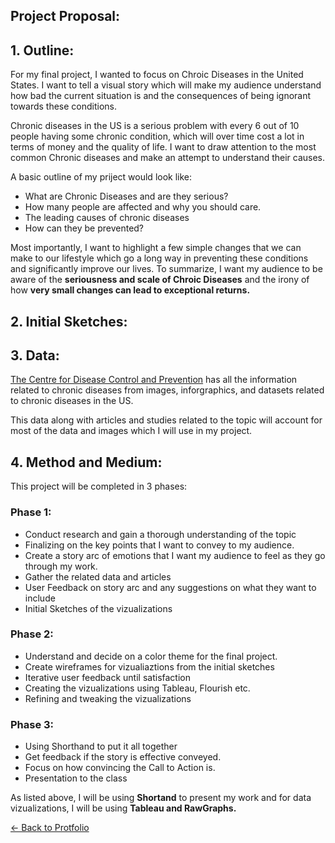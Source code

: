 ## Project Proposal: 

## 1. Outline: 

For my final project, I wanted to focus on Chroic Diseases in the United States. I want to tell a visual story which will make my audience understand how bad the current situation is and the consequences of being ignorant towards these conditions.

Chronic diseases in the US is a serious problem with every 6 out of 10 people having some chronic condition, which will over time cost a lot in terms of money and the quality of life. I want to draw attention to the most common Chronic diseases and make an attempt to understand their causes. 

A basic outline of my priject would look like:

* What are Chronic Diseases and are they serious?
* How many people are affected and why you should care.
* The leading causes of chronic diseases
* How can they be prevented?

Most importantly, I want to highlight a few simple changes that we can make to our lifestyle which go a long way in preventing these conditions and significantly improve our lives. 
To summarize, I want my audience to be aware of the **seriousness and scale of Chroic Diseases** and the irony of how **very small changes can lead to exceptional returns.** 



## 2. Initial Sketches: 

## 3. Data: 

[The Centre for Disease Control and Prevention](https://www.cdc.gov/chronicdisease/index.htm) has all the information related to chronic diseases from images, inforgraphics, and datasets related to chronic diseases in the US. 

This data along with articles and studies related to the topic will account for most of the data and images which I will use in my project. 

## 4. Method and Medium: 

This project will be completed in 3 phases: 

### Phase 1: 

  * Conduct research and gain a thorough understanding of the topic
  * Finalizing on the key points that I want to convey to my audience. 
  * Create a story arc of emotions that I want my audience to feel as they go through my work.
  * Gather the related data and articles 
  * User Feedback on story arc and any suggestions on what they want to include
  * Initial Sketches of the vizualizations

### Phase 2:
  * Understand and decide on a color theme for the final project. 
  * Create wireframes for vizualiaztions from the initial sketches
  * Iterative user feedback until satisfaction
  * Creating the vizualizations using Tableau, Flourish etc. 
  * Refining and tweaking the vizualizations
  
###  Phase 3:
 * Using Shorthand to put it all together
 * Get feedback if the story is effective conveyed. 
 * Focus on how convincing the Call to Action is. 
 * Presentation to the class
 
 
As listed above, I will be using **Shortand** to present my work and for data vizualizations, I will be using **Tableau and RawGraphs.**


[<- Back to Protfolio](/README.md)
